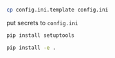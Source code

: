 ```zsh
cp config.ini.template config.ini
```
put secrets to `config.ini`
```zsh
pip install setuptools
```
```zsh
pip install -e .
```
